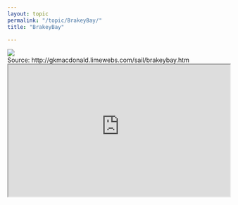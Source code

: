 ```yaml
---
layout: topic
permalink: "/topic/BrakeyBay/"
title: "BrakeyBay"

---
```


<img class="chartsegment" src="Images/BrakeyBay.jpg">

<div class="item">
Source: http://gkmacdonald.limewebs.com/sail/brakeybay.htm
<iframe src="http://gkmacdonald.limewebs.com/sail/brakeybay.htm" width=100% height="300" name="brakey1" frameborder="1" scrolling=yes ></iframe>
</div>


